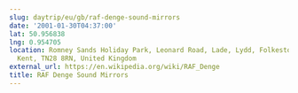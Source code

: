 ```yaml
---
slug: daytrip/eu/gb/raf-denge-sound-mirrors
date: '2001-01-30T04:37:00'
lat: 50.956838
lng: 0.954705
location: Romney Sands Holiday Park, Leonard Road, Lade, Lydd, Folkestone and Hythe,
  Kent, TN28 8RN, United Kingdom
external_url: https://en.wikipedia.org/wiki/RAF_Denge
title: RAF Denge Sound Mirrors
---
```



